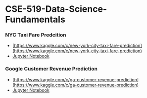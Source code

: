 # CSE-519-Data-Science-Fundamentals

### NYC Taxi Fare Predcition
  - [https://www.kaggle.com/c/new-york-city-taxi-fare-prediction](https://www.kaggle.com/c/new-york-city-taxi-fare-prediction)
  - [Jupyter Notebook](./nyc_taxi_fare_prediction.ipynb)
### Google Customer Revenue Prediction
  - [https://www.kaggle.com/c/ga-customer-revenue-prediction](https://www.kaggle.com/c/ga-customer-revenue-prediction)
  - [Jupyter Notebook](./google-analytics-customer-revenue.ipynb)
